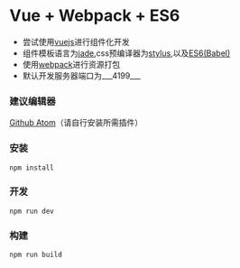 # Vue + Webpack + ES6

- 尝试使用[vuejs](http://cn.vuejs.org/)进行组件化开发
- 组件模板语言为[jade](http://jade-lang.com/),css预编译器为[stylus](https://learnboost.github.io/stylus/),以及[ES6(Babel)](https://babeljs.io/)
- 使用[webpack](https://webpack.github.io/)进行资源打包
- 默认开发服务器端口为___4199___

### 建议编辑器

 [Github Atom](https://atom.io/)（请自行安装所需插件）

### 安装

    npm install

### 开发

    npm run dev

### 构建

    npm run build
